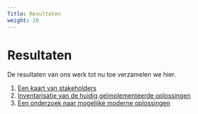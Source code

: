 ```yaml
---
Title: Resultaten
weight: 20
---
```


# Resultaten

De resultaten van ons werk tot nu toe verzamelen we hier.

1.	[Een kaart van stakeholders](/1.stakeholders)
2.	[Inventarisatie van de huidig geïmplementeerde oplossingen](2.huidige_oplossingen)
3.	[Een onderzoek naar mogelijke moderne oplossingen](3.moderne_oplossingsrichtingen)
